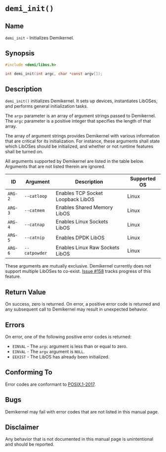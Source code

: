 # `demi_init()`

## Name

`demi_init` - Initializes Demikernel.

## Synopsis

```c
#include <demi/libos.h>

int demi_init(int argc, char *const argv[]);
```

## Description

`demi_init()` initializes Demikernel. It sets up devices, instantiates LibOSes, and performs general initialization
tasks.

The `argv` parameter is an array of argument strings passed to Demikernel. The `argc` parameter is a positive integer
that specifies the length of that array.

The array of argument strings provides Demikernel with various information that are critical for its initialization. For
instance, these arguments shall state which LibOSes should be initialized, and whether or not runtime features shall be
turned on.

All arguments supported by Demikernel are listed in the table below. Arguments that are not listed therein are ignored.

| ID      | Argument      | Description                       | Supported OS |
| ------- | ------------- | --------------------------------- | ------------ |
| `ARG-2` | `--catloop`   | Enables TCP Socket Loopback LibOS | Linux        |
| `ARG-3` | `--catmem`    | Enables Shared Memory LibOS       | Linux        |
| `ARG-4` | `--catnap`    | Enables Linux Sockets LibOS       | Linux        |
| `ARG-5` | `--catnip`    | Enables DPDK LibOS                | Linux        |
| `ARG-6` | `--catpowder` | Enables Linux Raw Sockets LibOS   | Linux        |

These arguments are mutually exclusive. Demikernel currently does not support multiple LibOSes to co-exist.
[Issue #158](https://github.com/demikernel/demikernel/issues/158) tracks progress of this feature.

## Return Value

On success, zero is returned. On error, a positive error code is returned and any subsequent call to Demikernel may
result in unexpected behavior.

## Errors

On error, one of the following positive error codes is returned:

- `EINVAL` - The `argc` argument is less than or equal to zero.
- `EINVAL` - The `argv` argument is `NULL`.
- `EEXIST` - The LibOS has already been initialized.

## Conforming To

Error codes are conformant to [POSIX.1-2017](https://pubs.opengroup.org/onlinepubs/9699919799/nframe.html).

## Bugs

Demikernel may fail with error codes that are not listed in this manual page.

## Disclaimer

Any behavior that is not documented in this manual page is unintentional and should be reported.

